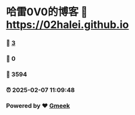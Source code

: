 # 哈雷0V0的博客 :link: https://02halei.github.io 
### :page_facing_up: [3](https://02halei.github.io/tag.html) 
### :speech_balloon: 0 
### :hibiscus: 3594 
### :alarm_clock: 2025-02-07 11:09:48 
### Powered by :heart: [Gmeek](https://github.com/Meekdai/Gmeek)
